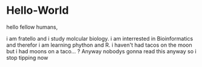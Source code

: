 # Hello-World


hello fellow humans,

i am fratello and i study molcular biology. i am interrested in Bioinformatics and therefor i am learning phython and R.
i haven't had tacos on the moon but i had moons on a taco... ? Anyway nobodys gonna read this anyway so i stop tipping now

